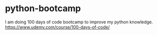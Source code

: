 # python-bootcamp


I am doing 100 days of code bootcamp to improve my python knowledge.
https://www.udemy.com/course/100-days-of-code/
